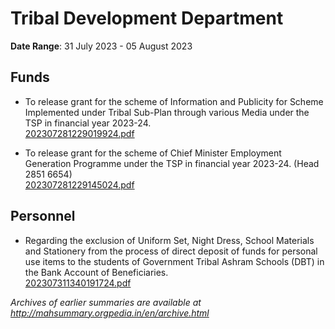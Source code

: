 # Tribal Development Department

**Date Range**: 31 July 2023 - 05 August 2023


## Funds
- To release grant for the scheme of Information and Publicity for Scheme Implemented under Tribal Sub-Plan through various Media under the TSP in financial year 2023-24.\
  [202307281229019924.pdf](https://gr.maharashtra.gov.in/Site/Upload/Government%20Resolutions/English/202307281229019924.pdf)

- To release grant for the scheme of Chief Minister Employment Generation Programme under the TSP in financial year 2023-24. (Head 2851 6654)\
  [202307281229145024.pdf](https://gr.maharashtra.gov.in/Site/Upload/Government%20Resolutions/English/202307281229145024.pdf)

## Personnel
- Regarding the exclusion of Uniform Set, Night Dress, School Materials and Stationery from the process of direct deposit of funds for personal use items to the students of Government Tribal Ashram Schools (DBT) in the Bank Account of Beneficiaries.\
  [202307311340191724.pdf](https://gr.maharashtra.gov.in/Site/Upload/Government%20Resolutions/English/202307311340191724.pdf)


*Archives of earlier summaries are available at http://mahsummary.orgpedia.in/en/archive.html*
